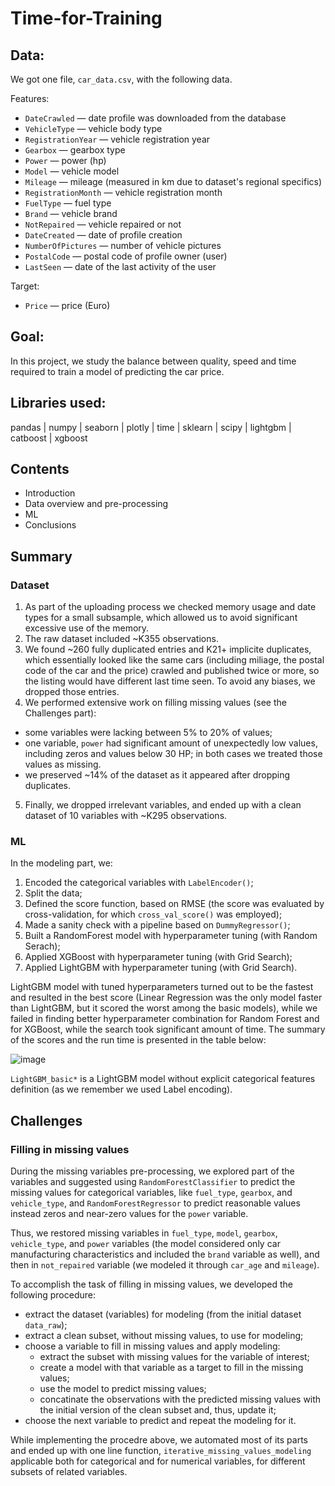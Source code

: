 # Time-for-Training

## Data:

We got one file, `car_data.csv`, with the following data.

Features:

- `DateCrawled` — date profile was downloaded from the database
- `VehicleType` — vehicle body type
- `RegistrationYear` — vehicle registration year
- `Gearbox` — gearbox type
- `Power` — power (hp)
- `Model` — vehicle model
- `Mileage` — mileage (measured in km due to dataset's regional specifics)
- `RegistrationMonth` — vehicle registration month
- `FuelType` — fuel type
- `Brand` — vehicle brand
- `NotRepaired` — vehicle repaired or not
- `DateCreated` — date of profile creation
- `NumberOfPictures` — number of vehicle pictures
- `PostalCode` — postal code of profile owner (user)
- `LastSeen` — date of the last activity of the user

Target:

- `Price` — price (Euro)

## Goal:

In this project, we study the balance between quality, speed and time required to train a model of predicting the car price.

## Libraries used:

pandas | 
numpy |
seaborn |
plotly |
time |
sklearn |
scipy |
lightgbm |
catboost |
xgboost

## Contents

* Introduction
* Data overview and pre-processing
* ML
* Conclusions

## Summary

### Dataset

1. As part of the uploading process we checked memory usage and date types for a small subsample, which allowed us to avoid significant excessive use of the memory.
2. The raw dataset included ~K355 observations.
3. We found ~260 fully duplicated entries and K21+ implicite duplicates, which essentially looked like the same cars (including miliage, the postal code of the car and the price) crawled and published twice or more, so the listing would have different last time seen. To avoid any biases, we dropped those entries.
4. We performed extensive work on filling missing values (see the Challenges part):
- some variables were lacking between 5% to 20% of values;
- one variable, `power` had significant amount of unexpectedly low values, including zeros and values below 30 HP; in both cases we treated those values as missing.
- we preserved ~14% of the dataset as it appeared after dropping duplicates.
5. Finally, we dropped irrelevant variables, and ended up with a clean dataset of 10 variables with ~K295 observations.

### ML

In the modeling part, we:

1. Encoded the categorical variables with `LabelEncoder()`;
2. Split the data;
3. Defined the score function, based on RMSE (the score was evaluated by cross-validation, for which `cross_val_score()` was employed);
4. Made a sanity check with a pipeline based on `DummyRegressor()`;
5. Built a RandomForest model with hyperparameter tuning (with Random Serach);
6. Applied XGBoost with hyperparameter tuning (with Grid Search);
7. Applied LightGBM with hyperparameter tuning (with Grid Search).

LightGBM model with tuned hyperparameters turned out to be the fastest and resulted in the best score (Linear Regression was the only model faster than LightGBM, but it scored the worst among the basic models), while we failed in finding better hyperparameter combination for Random Forest and for XGBoost, while the search took significant amount of time. The summary of the scores and the run time is presented in the table below:

![image](https://user-images.githubusercontent.com/78222587/207647960-46b00e18-1bc8-4ee7-9a12-c940845260b1.png)

`LightGBM_basic*` is a LightGBM model without explicit categorical features definition (as we remember we used Label encoding).

## Challenges

### Filling in missing values

During the missing variables pre-processing, we explored part of the variables and suggested using `RandomForestClassifier` to predict the missing values for categorical variables, like `fuel_type`, `gearbox`, and `vehicle_type`, and `RandomForestRegressor` to predict reasonable values instead zeros and near-zero values for the `power` variable.

Thus, we restored missing variables in `fuel_type`, `model`, `gearbox`, `vehicle_type`, and `power` variables (the model considered only car manufacturing characteristics and included the `brand` variable as well), and then in `not_repaired` variable (we modeled it through `car_age` and `mileage`).

To accomplish the task of filling in missing values, we developed the following procedure:
- extract the dataset (variables) for modeling (from the initial dataset `data_raw`);
- extract a clean subset, without missing values, to use for modeling;
- choose a variable to fill in missing values and apply modeling:
    - extract the subset with missing values for the variable of interest;
    - create a model with that variable as a target to fill in the missing values;
    - use the model to predict missing values;
    - concatinate the observations with the predicted missing values with the initial version of the clean subset and, thus, update it;
- choose the next variable to predict and repeat the modeling for it.

While implementing the procedre above, we automated most of its parts and ended up with one line function, `iterative_missing_values_modeling` applicable both for categorical and for numerical variables, for different subsets of related variables.

